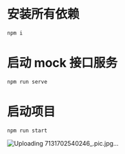 # 安装所有依赖

```bash
npm i
```

# 启动 mock 接口服务

```bash
npm run serve
```

# 启动项目

```bash
npm run start

```

![Uploading 7131702540246_.pic.jpg…]()
